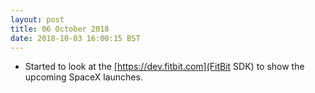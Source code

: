 ```yaml
---
layout: post
title: 06 October 2018 
date: 2018-10-03 16:00:15 BST
---
```

+ Started to look at the [https://dev.fitbit.com](FitBit SDK) to show the upcoming SpaceX launches.

